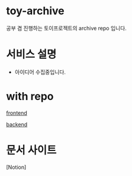 # toy-archive
공부 겸 진행하는 토이프로젝트의 archive repo 입니다.

# 서비스 설명
- 아이디어 수집중입니다.

# with repo
[frontend](https://github.com/Team-CodeNovices/toy-frontend)

[backend](https://github.com/Team-CodeNovices/toy-backend)

# 문서 사이트
[Notion]
